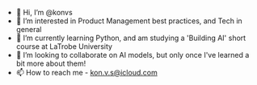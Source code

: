 - 👋 Hi, I’m @konvs
- 👀 I’m interested in Product Management best practices, and Tech in general
- 🌱 I’m currently learning Python, and am studying a 'Building AI' short course at LaTrobe University
- 💞️ I’m looking to collaborate on AI models, but only once I've learned a bit more about them!
- 📫 How to reach me - kon.v.s@icloud.com

